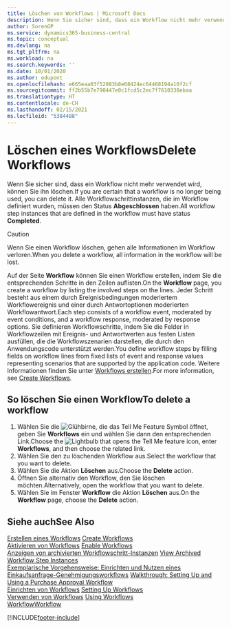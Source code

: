 ```yaml
---
title: Löschen von Workflows | Microsoft Docs
description: Wenn Sie sicher sind, dass ein Workflow nicht mehr verwendet wird, können Sie ihn löschen. Alle Workflowschrittinstanzen, die im Workflow definiert wurden, müssen den Status **Abgeschlossen** haben.
author: SorenGP
ms.service: dynamics365-business-central
ms.topic: conceptual
ms.devlang: na
ms.tgt_pltfrm: na
ms.workload: na
ms.search.keywords: ''
ms.date: 10/01/2020
ms.author: edupont
ms.openlocfilehash: e665eaa03f52083b8e68424ec64468194a10f2cf
ms.sourcegitcommit: ff2b55b7e790447e0c1fcd5c2ec7f7610338ebaa
ms.translationtype: HT
ms.contentlocale: de-CH
ms.lasthandoff: 02/15/2021
ms.locfileid: "5384488"
---
```

# <a name="delete-workflows"></a><span data-ttu-id="316ff-104">Löschen eines Workflows</span><span class="sxs-lookup"><span data-stu-id="316ff-104">Delete Workflows</span></span>
<span data-ttu-id="316ff-105">Wenn Sie sicher sind, dass ein Workflow nicht mehr verwendet wird, können Sie ihn löschen.</span><span class="sxs-lookup"><span data-stu-id="316ff-105">If you are certain that a workflow is no longer being used, you can delete it.</span></span> <span data-ttu-id="316ff-106">Alle Workflowschrittinstanzen, die im Workflow definiert wurden, müssen den Status **Abgeschlossen** haben.</span><span class="sxs-lookup"><span data-stu-id="316ff-106">All workflow step instances that are defined in the workflow must have status **Completed**.</span></span>  

> [!CAUTION]  
>  <span data-ttu-id="316ff-107">Wenn Sie einen Workflow löschen, gehen alle Informationen im Workflow verloren.</span><span class="sxs-lookup"><span data-stu-id="316ff-107">When you delete a workflow, all information in the workflow will be lost.</span></span>  

 <span data-ttu-id="316ff-108">Auf der Seite **Workflow** können Sie einen Workflow erstellen, indem Sie die entsprechenden Schritte in den Zeilen auflisten.</span><span class="sxs-lookup"><span data-stu-id="316ff-108">On the **Workflow** page, you create a workflow by listing the involved steps on the lines.</span></span> <span data-ttu-id="316ff-109">Jeder Schritt besteht aus einem durch Ereignisbedingungen moderiertem Workflowereignis und einer durch Antwortoptionen moderierten Workflowantwort.</span><span class="sxs-lookup"><span data-stu-id="316ff-109">Each step consists of a workflow event, moderated by event conditions, and a workflow response, moderated by response options.</span></span> <span data-ttu-id="316ff-110">Sie definieren Workflowschritte, indem Sie die Felder in Workflowzeilen mit Ereignis- und Antwortwerten aus festen Listen ausfüllen, die die Workflowszenarien darstellen, die durch den Anwendungscode unterstützt werden.</span><span class="sxs-lookup"><span data-stu-id="316ff-110">You define workflow steps by filling fields on workflow lines from fixed lists of event and response values representing scenarios that are supported by the application code.</span></span> <span data-ttu-id="316ff-111">Weitere Informationen finden Sie unter [Workflows erstellen](across-how-to-create-workflows.md).</span><span class="sxs-lookup"><span data-stu-id="316ff-111">For more information, see [Create Workflows](across-how-to-create-workflows.md).</span></span>  

## <a name="to-delete-a-workflow"></a><span data-ttu-id="316ff-112">So löschen Sie einen Workflow</span><span class="sxs-lookup"><span data-stu-id="316ff-112">To delete a workflow</span></span>  
1.  <span data-ttu-id="316ff-113">Wählen Sie die ![Glühbirne, die das Tell Me Feature](media/ui-search/search_small.png "Tell Me-Funktion") Symbol öffnet, geben Sie **Workflows** ein und wählen Sie dann den entsprechenden Link.</span><span class="sxs-lookup"><span data-stu-id="316ff-113">Choose the ![Lightbulb that opens the Tell Me feature](media/ui-search/search_small.png "Tell me what you want to do") icon, enter **Workflows**, and then choose the related link.</span></span>  
2.  <span data-ttu-id="316ff-114">Wählen Sie den zu löschenden Workflow aus.</span><span class="sxs-lookup"><span data-stu-id="316ff-114">Select the workflow that you want to delete.</span></span>  
3.  <span data-ttu-id="316ff-115">Wählen Sie die Aktion **Löschen** aus.</span><span class="sxs-lookup"><span data-stu-id="316ff-115">Choose the **Delete** action.</span></span>  
4.  <span data-ttu-id="316ff-116">Öffnen Sie alternativ den Workflow, den Sie löschen möchten.</span><span class="sxs-lookup"><span data-stu-id="316ff-116">Alternatively, open the workflow that you want to delete.</span></span>  
5.  <span data-ttu-id="316ff-117">Wählen Sie im Fenster **Workflow** die Aktion **Löschen** aus.</span><span class="sxs-lookup"><span data-stu-id="316ff-117">On the **Workflow** page, choose the **Delete** action.</span></span>  

## <a name="see-also"></a><span data-ttu-id="316ff-118">Siehe auch</span><span class="sxs-lookup"><span data-stu-id="316ff-118">See Also</span></span>  
 <span data-ttu-id="316ff-119">[Erstellen eines Workflows](across-how-to-create-workflows.md) </span><span class="sxs-lookup"><span data-stu-id="316ff-119">[Create Workflows](across-how-to-create-workflows.md) </span></span>  
 <span data-ttu-id="316ff-120">[Aktivieren von Workflows](across-how-to-enable-workflows.md) </span><span class="sxs-lookup"><span data-stu-id="316ff-120">[Enable Workflows](across-how-to-enable-workflows.md) </span></span>  
 <span data-ttu-id="316ff-121">[Anzeigen von archivierten Workflowschritt-Instanzen](across-how-to-view-archived-workflow-step-instances.md) </span><span class="sxs-lookup"><span data-stu-id="316ff-121">[View Archived Workflow Step Instances](across-how-to-view-archived-workflow-step-instances.md) </span></span>  
 <span data-ttu-id="316ff-122">[Exemplarische Vorgehensweise: Einrichten und Nutzen eines Einkaufsanfrage-Genehmigungsworkflows](walkthrough-setting-up-and-using-a-purchase-approval-workflow.md) </span><span class="sxs-lookup"><span data-stu-id="316ff-122">[Walkthrough: Setting Up and Using a Purchase Approval Workflow](walkthrough-setting-up-and-using-a-purchase-approval-workflow.md) </span></span>  
 <span data-ttu-id="316ff-123">[Einrichten von Workflows](across-set-up-workflows.md) </span><span class="sxs-lookup"><span data-stu-id="316ff-123">[Setting Up Workflows](across-set-up-workflows.md) </span></span>  
 <span data-ttu-id="316ff-124">[Verwenden von Workflows](across-use-workflows.md) </span><span class="sxs-lookup"><span data-stu-id="316ff-124">[Using Workflows](across-use-workflows.md) </span></span>  
 [<span data-ttu-id="316ff-125">Workflow</span><span class="sxs-lookup"><span data-stu-id="316ff-125">Workflow</span></span>](across-workflow.md)   


[!INCLUDE[footer-include](includes/footer-banner.md)]